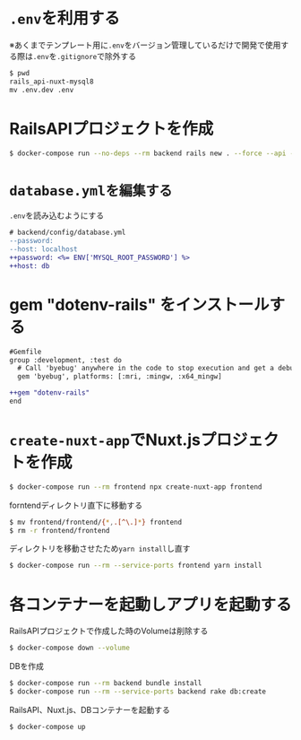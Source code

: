 
# `.env`を利用する
※あくまでテンプレート用に`.env`をバージョン管理しているだけで開発で使用する際は`.env`を`.gitignore`で除外する
```diff
$ pwd
rails_api-nuxt-mysql8
mv .env.dev .env
```

# RailsAPIプロジェクトを作成

```bash
$ docker-compose run --no-deps --rm backend rails new . --force --api --database=mysql --skip-bundle
```

# `database.ymlを編集する`
`.env`を読み込むようにする
```diff
# backend/config/database.yml
--password:
--host: localhost
++password: <%= ENV['MYSQL_ROOT_PASSWORD'] %>
++host: db
```

# gem "dotenv-rails" をインストールする
```diff
#Gemfile
group :development, :test do
  # Call 'byebug' anywhere in the code to stop execution and get a debugger console
  gem 'byebug', platforms: [:mri, :mingw, :x64_mingw]

++gem "dotenv-rails"
end
```

# `create-nuxt-app`でNuxt.jsプロジェクトを作成

```bash
$ docker-compose run --rm frontend npx create-nuxt-app frontend
```

forntendディレクトリ直下に移動する
```bash
$ mv frontend/frontend/{*,.[^\.]*} frontend
$ rm -r frontend/frontend
```

ディレクトリを移動させたため`yarn install`し直す
```bash
$ docker-compose run --rm --service-ports frontend yarn install
```

# 各コンテナーを起動しアプリを起動する
RailsAPIプロジェクトで作成した時のVolumeは削除する
```bash
$ docker-compose down --volume
```
DBを作成
```bash
$ docker-compose run --rm backend bundle install
$ docker-compose run --rm --service-ports backend rake db:create
```
RailsAPI、Nuxt.js、DBコンテナーを起動する
```bash
$ docker-compose up
```
